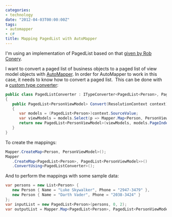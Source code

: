 ```yaml
---
categories:
- technology
date: "2012-04-03T00:00:00Z"
tags:
- automapper
- c#
title: Mapping PagedList with AutoMapper
---
```

I'm using an implementation of PagedList based on that [given by Rob Conery](http://wekeroad.com/2007/12/10/aspnet-mvc-pagedlistt/).

I want to convert a paged list of business objects to a paged list of view model objects with [AutoMapper](http://automapper.org/). In order for AutoMapper to work in this case, it needs to know how to convert a paged list.  This can be done with a [custom type converter](https://github.com/AutoMapper/AutoMapper/wiki/Custom-type-converters):

``` csharp
public class PagedListConverter : ITypeConverter<PagedList<Person>, PagedList<PersonViewModel>>
{
   public PagedList<PersonViewModel> Convert(ResolutionContext context)
   {
      var models = (PagedList<Person>)context.SourceValue;
      var viewModels = models.Select(p => Mapper.Map<Person, PersonViewModel>(p)).ToList();
      return new PagedList<PersonViewModel>(viewModels, models.PageIndex, models.PageSize);
   }
}
```

To create the mappings:

``` csharp
Mapper.CreateMap<Person, PersonViewModel>();
Mapper
   .CreateMap<PagedList<Person>, PagedList<PersonViewModel>>()
   .ConvertUsing<PagedListConverter>();
```

And to perform the mappings with some sample data:

``` csharp
var persons = new List<Person> {
   new Person { Name = "Luke Skywalker", Phone = "2947-3479" },
   new Person { Name = "Darth Vader", Phone = "2038-3424" }
};
var inputList = new PagedList<Person>(persons, 0, 2);
var outputList = Mapper.Map<PagedList<Person>, PagedList<PersonViewModel>>(inputList);
```
